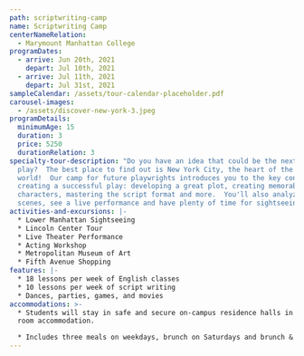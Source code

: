 ```yaml
---
path: scriptwriting-camp
name: Scriptwriting Camp
centerNameRelation:
  - Marymount Manhattan College
programDates:
  - arrive: Jun 20th, 2021
    depart: Jul 10th, 2021
  - arrive: Jul 11th, 2021
    depart: Jul 31st, 2021
sampleCalendar: /assets/tour-calendar-placeholder.pdf
carousel-images:
  - /assets/discover-new-york-3.jpeg
programDetails:
  minimumAge: 15
  duration: 3
  price: 5250
  durationRelation: 3
specialty-tour-description: "Do you have an idea that could be the next Broadway
  play?  The best place to find out is New York City, the heart of the theater
  world!  Our camp for future playwrights introduces you to the key concepts of
  creating a successful play: developing a great plot, creating memorable
  characters, mastering the script format and more.  You'll also analyze great
  scenes, see a live performance and have plenty of time for sightseeing!"
activities-and-excursions: |-
  * Lower Manhattan Sightseeing
  * Lincoln Center Tour
  * Live Theater Performance
  * Acting Workshop
  * Metropolitan Museum of Art
  * Fifth Avenue Shopping
features: |-
  * 18 lessons per week of English classes
  * 10 lessons per week of script writing
  * Dances, parties, games, and movies
accommodations: >-
  * Students will stay in safe and secure on-campus residence halls in shared
  room accommodation.

  * Includes three meals on weekdays, brunch on Saturdays and brunch & dinner on Sundays.
---
```


